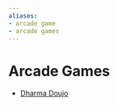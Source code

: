 ```yaml
---
aliases:
- arcade game
- arcade games
---
```


# Arcade Games

- [Dharma Doujo](../notes/dharma-doujo.md)
